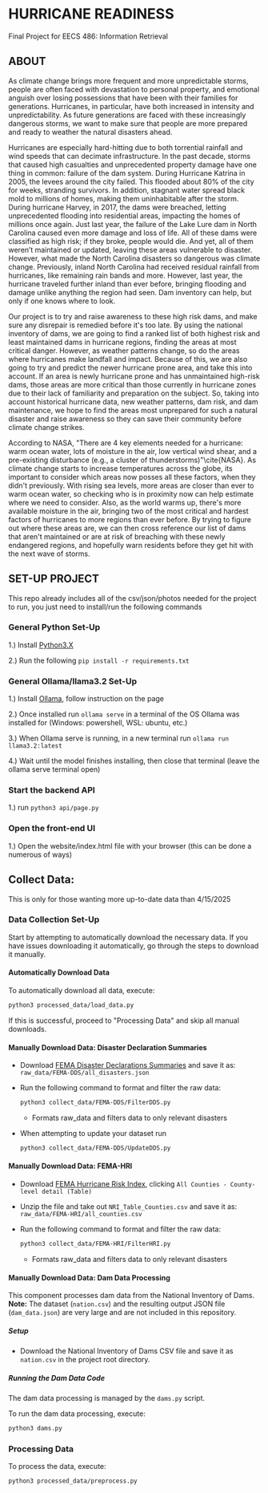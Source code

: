 # HURRICANE READINESS

Final Project for EECS 486: Information Retrieval

## ABOUT

As climate change brings more frequent and more unpredictable storms, people are often faced with devastation to personal property, and emotional anguish over losing possessions that have been with their families for generations. Hurricanes, in particular, have both increased in intensity and unpredictability. As future generations are faced with these increasingly dangerous storms, we want to make sure that people are more prepared and ready to weather the natural disasters ahead.

Hurricanes are especially hard-hitting due to both torrential rainfall and wind speeds that can decimate infrastructure. In the past decade, storms that caused high casualties and unprecedented property damage have one thing in common: failure of the dam system. During Hurricane Katrina in 2005, the levees around the city failed. This flooded about 80\% of the city for weeks, stranding survivors. In addition, stagnant water spread black mold to millions of homes, making them uninhabitable after the storm. During hurricane Harvey, in 2017, the dams were breached, letting unprecedented flooding into residential areas, impacting the homes of millions once again. Just last year, the failure of the Lake Lure dam in North Carolina caused even more damage and loss of life. All of these dams were classified as high risk; if they broke, people would die. And yet, all of them weren’t maintained or updated, leaving these areas vulnerable to disaster. However, what made the North Carolina disasters so dangerous was climate change. Previously, inland North Carolina had received residual rainfall from hurricanes, like remaining rain bands and more. However, last year, the hurricane traveled further inland than ever before, bringing flooding and damage unlike anything the region had seen. Dam inventory can help, but only if one knows where to look.
	
Our project is to try and raise awareness to these high risk dams, and make sure any disrepair is remedied before it's too late. By using the national inventory of dams, we are going to find a ranked list of both highest risk and least maintained dams in hurricane regions, finding the areas at most critical danger. However, as weather patterns change, so do the areas where hurricanes make landfall and impact. Because of this, we are also going to try and predict the newer hurricane prone area, and take this into account. If an area is newly hurricane prone and has unmaintained high-risk dams, those areas are more critical than those currently in hurricane zones due to their lack of familiarity and preparation on the subject. So, taking into account historical hurricane data, new weather patterns, dam risk, and dam maintenance, we hope to find the areas most unprepared for such a natural disaster and raise awareness so they can save their community before climate change strikes.

According to NASA, "There are 4 key elements needed for a hurricane: warm ocean water, lots of moisture in the air, low vertical wind shear, and a pre-existing disturbance (e.g., a cluster of thunderstorms)"\cite{NASA}. As climate change starts to increase temperatures across the globe, its important to consider which areas now posses all these factors, when they didn't previously. With rising sea levels, more areas are closer than ever to warm ocean water, so checking who is in proximity now can help estimate where we need to consider. Also, as the world warms up, there's more available moisture in the air, bringing two of the most critical and hardest factors of hurricanes to more regions than ever before. By trying to figure out where these areas are, we can then cross reference our list of dams that aren't maintained or are at risk of breaching with these newly endangered regions, and hopefully warn residents before they get hit with the next wave of storms.

## SET-UP PROJECT 

This repo already includes all of the csv/json/photos needed for the project to run, you just need to install/run the following commands

### General Python Set-Up

1.) Install [Python3.X](https://www.python.org/downloads/)

2.) Run the following `pip install -r requirements.txt`

### General Ollama/llama3.2 Set-Up

1.) Install [Ollama](https://ollama.com/download/linux), follow instruction on the page

2.) Once installed run `ollama serve` in a terminal of the OS Ollama was installed for (Windows: powershell, WSL: ubuntu, etc.)

3.) When Ollama serve is running, in a new terminal run `ollama run llama3.2:latest`

4.) Wait until the model finishes installing, then close that terminal (leave the ollama serve terminal open)

### Start the backend API

1.) run `python3 api/page.py`

### Open the front-end UI

1.) Open the website/index.html file with your browser (this can be done a numerous of ways)

## Collect Data:

This is only for those wanting more up-to-date data than 4/15/2025

### Data Collection Set-Up

Start by attempting to automatically download the necessary data. If you have issues downloading it automatically, go through the steps to download it manually. 

#### Automatically Download Data

To automatically download all data, execute:
```bash
python3 processed_data/load_data.py
```
If this is successful, proceed to "Processing Data" and skip all manual downloads.

#### Manually Download Data: Disaster Declaration Summaries

- Download [FEMA Disaster Declarations Summaries](https://www.fema.gov/openfema-data-page/disaster-declarations-summaries-v2) and save it as:  
  `raw_data/FEMA-DDS/all_disasters.json`

- Run the following command to format and filter the raw data:  
  ```bash
  python3 collect_data/FEMA-DDS/FilterDDS.py
  ```
    * Formats raw_data and filters data to only relevant disasters 

- When attempting to update your dataset run  
  ```bash
  python3 collect_data/FEMA-DDS/UpdateDDS.py
  ```

#### Manually Download Data: FEMA-HRI

- Download [FEMA Hurricane Risk Index](https://hazards.fema.gov/nri/data-resources#csvDownload), clicking `All Counties - County-level detail (Table)`

- Unzip the file and take out `NRI_Table_Counties.csv` and save it as:  
  `raw_data/FEMA-HRI/all_counties.csv`

- Run the following command to format and filter the raw data:  
  ```bash
  python3 collect_data/FEMA-HRI/FilterHRI.py
  ```
    * Formats raw_data and filters data to only relevant disasters 

#### Manually Download Data: Dam Data Processing

This component processes dam data from the National Inventory of Dams. **Note:** The dataset (`nation.csv`) and the resulting output JSON file (`dam_data.json`) are very large and are not included in this repository.

##### Setup

- Download the National Inventory of Dams CSV file and save it as `nation.csv` in the project root directory.

##### Running the Dam Data Code

The dam data processing is managed by the `dams.py` script.

To run the dam data processing, execute:
```bash
python3 dams.py
```

### Processing Data

To process the data, execute:
```bash
python3 processed_data/preprocess.py
```